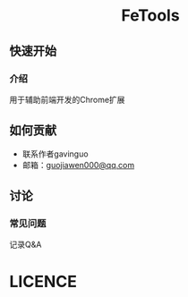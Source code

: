 <div align="center">
    <h1>FeTools</h1>
</div> 

## 快速开始

### 介绍
用于辅助前端开发的Chrome扩展

## 如何贡献
* 联系作者gavinguo
* 邮箱：guojiawen000@qq.com

## 讨论
### 常见问题
记录Q&A

# LICENCE